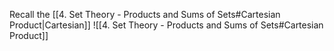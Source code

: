 Recall the [[4. Set Theory - Products and Sums of Sets#Cartesian Product|Cartesian]]
![[4. Set Theory - Products and Sums of Sets#Cartesian Product]]
